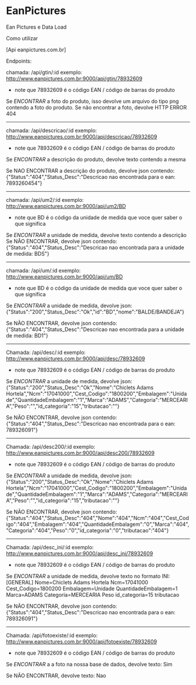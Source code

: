 # EanPictures
Ean Pictures e Data Load

Como utilizar

[Api eanpictures.com.br]

Endpoints:

chamada: /api/gtin/:id
exemplo: http://www.eanpictures.com.br:9000/api/gtin/78932609
* note que 78932609 é o código EAN / código de barras do produto

Se *ENCONTRAR* a foto do produto, isso devolve um arquivo do tipo png contendo a foto do produto.
Se não encontrar a foto, devolve HTTP ERROR 404
*****************************************************************


chamada: /api/descricao/:id
exemplo: http://www.eanpictures.com.br:9000/api/descricao/78932609
* note que 78932609 é o código EAN / código de barras do produto

Se *ENCONTRAR* a descrição do produto, devolve texto contendo a mesma

Se NAO ENCONTRAR a descrição do produto, devolve json contendo:
{"Status":"404","Status_Desc":"Descricao nao encontrada para o ean: 7893260454"}


********************************************************************

chamada: /api/um2/:id
exemplo: http://www.eanpictures.com.br:9000/api/um2/BD
* note que BD é o código da unidade de medida que voce quer saber o que significa

Se *ENCONTRAR*  a unidade de medida, devolve texto contendo a descrição
Se NÃO ENCONTRAR, devolve json contendo:
{"Status":"404","Status_Desc":"Descricao nao encontrada para a unidade de medida: BDS"}

*******************************************************************

chamada: /api/um/:id
exemplo: http://www.eanpictures.com.br:9000/api/um/BD
* note que BD é o código da unidade de medida que voce quer saber o que significa

Se *ENCONTRAR*  a unidade de medida, devolve json:
{"Status":"200","Status_Desc":"Ok","id":"BD","nome":"BALDE\/BANDEJA"}

Se NÃO ENCONTRAR, devolve json contendo:
{"Status":"404","Status_Desc":"Descricao nao encontrada para a unidade de medida: BD1"}

************************************************************************

Chamada: /api/desc/:id
exemplo: http://www.eanpictures.com.br:9000/api/desc/78932609
* note que 78932609 é o código EAN / código de barras do produto

Se *ENCONTRAR*  a unidade de medida, devolve json:
{"Status":"200","Status_Desc":"Ok","Nome":"Chiclets Adams Hortela","Ncm":"17041000","Cest_Codigo":"1800200","Embalagem":"Unidade","QuantidadeEmbalagem":"1","Marca":"ADAMS","Categoria":"MERCEARIA","Peso":"","id_categoria":"15","tributacao":""}

Se NÃO ENCONTRAR, devolve json contendo:
{"Status":"404","Status_Desc":"Descricao nao encontrada para o ean: 789326091"}

**************************************************************************

Chamada: /api/desc200/:id
exemplo: http://www.eanpictures.com.br:9000/api/desc200/78932609
* note que 78932609 é o código EAN / código de barras do produto

Se *ENCONTRAR*  a unidade de medida, devolve json:
{"Status":"200","Status_Desc":"Ok","Nome":"Chiclets Adams Hortela","Ncm":"17041000","Cest_Codigo":"1800200","Embalagem":"Unidade","QuantidadeEmbalagem":"1","Marca":"ADAMS","Categoria":"MERCEARIA","Peso":"","id_categoria":"15","tributacao":""}

Se NÃO ENCONTRAR, devolve json contendo:
{"Status":"404","Status_Desc":"404","Nome":"404","Ncm":"404","Cest_Codigo":"404","Embalagem":"404","QuantidadeEmbalagem":"0","Marca":"404","Categoria":"404","Peso":"0","id_categoria":"0","tributacao":"404"}

******************************************************************************

Chamada: /api/desc_ini/:id
exemplo: http://www.eanpictures.com.br:9000/api/desc_ini/78932609
* note que 78932609 é o código EAN / código de barras do produto

Se *ENCONTRAR*  a unidade de medida, devolve texto no formato INI:
[GENERAL] Nome=Chiclets Adams Hortela Ncm=17041000 Cest_Codigo=1800200 Embalagem=Unidade QuantidadeEmbalagem=1 Marca=ADAMS Categoria=MERCEARIA Peso id_categoria=15 tributacao


Se NÃO ENCONTRAR, devolve json contendo:
{"Status":"404","Status_Desc":"Descricao nao encontrada para o ean: 789326091"}

*******************************************************************************

Chamada: /api/fotoexiste/:id
exemplo: http://www.eanpictures.com.br:9000/api/fotoexiste/78932609
* note que 78932609 é o código EAN / código de barras do produto

Se *ENCONTRAR*  a a foto na nossa base de dados, devolve texto: Sim

Se NÃO ENCONTRAR, devolve texto: Nao


